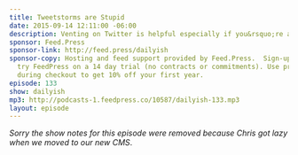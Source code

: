 ```yaml
---
title: Tweetstorms are Stupid
date: 2015-09-14 12:11:00 -06:00
description: Venting on Twitter is helpful especially if you&rsquo;re avoiding vacuuming.
sponsor: Feed.Press
sponsor-link: http://feed.press/dailyish
sponsor-copy: Hosting and feed support provided by Feed.Press.  Sign-up today and
  try FeedPress on a 14 day trial (no contracts or commitments). Use promo code "dailyish"
  during checkout to get 10% off your first year.
episode: 133
show: dailyish
mp3: http://podcasts-1.feedpress.co/10587/dailyish-133.mp3
layout: episode
---
```


<em>Sorry the show notes for this episode were removed because Chris got lazy when we moved to our new CMS</em>.
